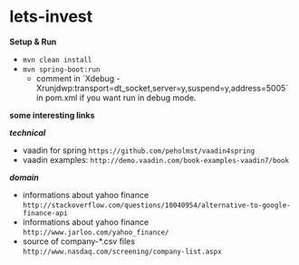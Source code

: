 lets-invest
===========

**Setup & Run**

* `mvn clean install`
* `mvn spring-boot:run`
    * comment in ´Xdebug -Xrunjdwp:transport=dt_socket,server=y,suspend=y,address=5005´ in pom.xml if you want run in debug mode.


**some interesting links**

***technical***

* vaadin for spring `https://github.com/peholmst/vaadin4spring`
* vaadin examples:  `http://demo.vaadin.com/book-examples-vaadin7/book`

***domain***

* informations about yahoo finance `http://stackoverflow.com/questions/10040954/alternative-to-google-finance-api`
* informations about yahoo finance `http://www.jarloo.com/yahoo_finance/`
* source of company-*.csv files `http://www.nasdaq.com/screening/company-list.aspx`
